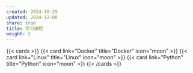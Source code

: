 ```yaml
---
created: 2024-10-29
updated: 2024-12-08
share: true
title: 学习编程
weight: 2
---
```


{{< cards >}} {{< card link="Docker" title="Docker" icon="moon" >}} {{< card link="Linux" title="Linux" icon="moon" >}} {{< card link="Python" title="Python" icon="moon" >}} {{< /cards >}}
